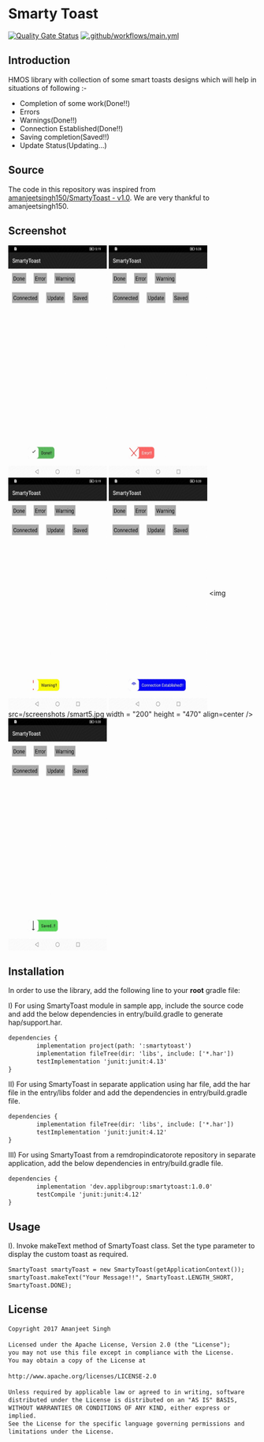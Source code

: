 Smarty Toast
=================
[![Quality Gate Status](https://sonarcloud.io/api/project_badges/measure?project=applibgroup_SmartyToast&metric=alert_status)](https://sonarcloud.io/dashboard?id=applibgroup_SmartyToast)
[![.github/workflows/main.yml](https://github.com/applibgroup/SmartyToast/actions/workflows/main.yml/badge.svg)](https://github.com/applibgroup/SmartyToast/actions/workflows/main.yml)

Introduction
------------
HMOS library with collection of some smart toasts designs which will help in situations of following
:-<br>
<UL>
<LI>Completion of some work(Done!!)</LI>
<LI>Errors</LI>
<LI>Warnings(Done!!)</LI>
<LI>Connection Established(Done!!)</LI>
<LI>Saving completion(Saved!!)</LI>
<LI>Update Status(Updating...)</LI>
</UL>

Source
------------
The code in this repository was inspired from [amanjeetsingh150/SmartyToast - v1.0](https://github.com/amanjeetsingh150/SmartyToast). We are very thankful to amanjeetsingh150.

Screenshot
------------

<img src=/screenshots/smart1.jpg width = "200" height = "470" align=center /> <img src=/screenshots/smart2.jpg width = "200" height = "470" align=center />
<img src=/screenshots/smart3.jpg width = "200" height = "470" align=center /> <img src=/screenshots/smart4.jpg width = "200" height = "470" align=center /> <img src=/screenshots
/smart5.jpg width = "200" height = "470" align=center /> <img src=/screenshots/smart6.jpg width= "200" height = "470" align=center />


Installation
------------
In order to use the library, add the following line to your **root** gradle file:

I) For using SmartyToast module in sample app, include the source code and add the below
 dependencies in entry/build.gradle to generate hap/support.har.
```
dependencies {
        implementation project(path: ':smartytoast')
        implementation fileTree(dir: 'libs', include: ['*.har'])
        testImplementation 'junit:junit:4.13'
}
```
II) For using SmartyToast in separate application using har file, add the har file in the entry/libs folder and add the dependencies in entry/build.gradle file.
```
dependencies {
        implementation fileTree(dir: 'libs', include: ['*.har'])
        testImplementation 'junit:junit:4.12'
}
```
III) For using SmartyToast from a remdropindicatorote repository in separate application, add the
 below dependencies in entry/build.gradle file.
```
dependencies {
        implementation 'dev.applibgroup:smartytoast:1.0.0'
        testCompile 'junit:junit:4.12'
}
```

Usage
-----
I). Invoke makeText method of SmartyToast class. Set the type parameter to display the custom
 toast as required.

	SmartyToast smartyToast = new SmartyToast(getApplicationContext());
	smartyToast.makeText("Your Message!!", SmartyToast.LENGTH_SHORT, SmartyToast.DONE);


License
-------
	Copyright 2017 Amanjeet Singh
    
    Licensed under the Apache License, Version 2.0 (the "License");
    you may not use this file except in compliance with the License.
    You may obtain a copy of the License at
	
	http://www.apache.org/licenses/LICENSE-2.0
	
	Unless required by applicable law or agreed to in writing, software
    distributed under the License is distributed on an "AS IS" BASIS,
    WITHOUT WARRANTIES OR CONDITIONS OF ANY KIND, either express or implied.
    See the License for the specific language governing permissions and
    limitations under the License.
